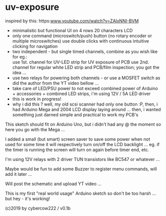 # uv-exposure
   inspired by this: https:www.youtube.com/watch?v=ZAlxNNI-BVM
   - minimalistic but functional UI on 4 rows 20 characters LCD
   - only one command (microswitch/push) button (no rotary encoder or multiple microswitches)
     use double clicks with continuous intuitive clicking for navigation
   - two independent - but single timed channels, combine as you wish like for eg.:  
     use 1st. channel for UV-LED strip for UV exposure of PCB
     use 2nd. channel for regular white LED strip and PCB/film inspection; you got the idea ...
   - use two relays for powering both channels - or use a MOSFET switch as
     did the author from the YT video bellow ...
   - take care of LED/PSU power to not exceed combined power of Arduino + 
     accessories + combined LED strips, i'm using 12V / 5A LED driver       
   - this is work in progress!
   - why i did this ? well, my old scsi scanner had only one button :P, 
     then, i had Arduino Mega and 2004 LCD display laying around ...
     then, i wanted something just darned simple and practical to work my PCB's

  This sketch should fit on Arduino Uno, but i didn't had any @ the moment so here you go
  with the Mega ... 

  I added a small (but smart) screen saver to save some power when not used for some time
  it will respectively turn on/off the LCD backlight ... eg. if the timer is running the
  screen will turn on again before timer end, etc.

  I'm using 12V relays with 2 driver TUN transistors like BC547 or whatever ...

  Maybe would be fun to add some Buzzer to register menu commands, will add it later ...

  Will post the schematic and upload YT video ...

  This is my first "real world usage" Arduino sketch so don't be too harsh ... but hey - it's working!
  
  (c)2019 by cybercow222 / v0.1b
